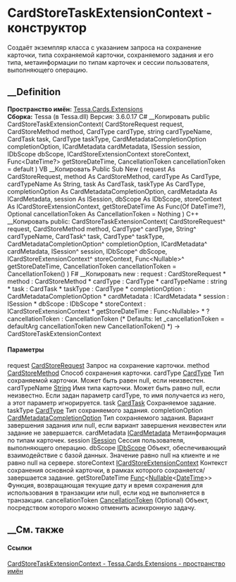 # CardStoreTaskExtensionContext - конструктор
Создаёт экземпляр класса с указанием запроса на сохранение карточки, типа
сохраняемой карточки, сохраняемого задания и его типа, метаинформации по типам
карточек и сессии пользователя, выполняющего операцию.
## __Definition
 **Пространство имён:** [Tessa.Cards.Extensions](N_Tessa_Cards_Extensions.htm)  
 **Сборка:** Tessa (в Tessa.dll) Версия: 3.6.0.17
C# __Копировать
     public CardStoreTaskExtensionContext(
    	CardStoreRequest request,
    	CardStoreMethod method,
    	CardType cardType,
    	string cardTypeName,
    	CardTask task,
    	CardType taskType,
    	CardMetadataCompletionOption completionOption,
    	ICardMetadata cardMetadata,
    	ISession session,
    	IDbScope dbScope,
    	ICardStoreExtensionContext storeContext,
    	Func<DateTime?> getStoreDateTime,
    	CancellationToken cancellationToken = default
    )
VB __Копировать
     Public Sub New ( 
    	request As CardStoreRequest,
    	method As CardStoreMethod,
    	cardType As CardType,
    	cardTypeName As String,
    	task As CardTask,
    	taskType As CardType,
    	completionOption As CardMetadataCompletionOption,
    	cardMetadata As ICardMetadata,
    	session As ISession,
    	dbScope As IDbScope,
    	storeContext As ICardStoreExtensionContext,
    	getStoreDateTime As Func(Of DateTime?),
    	Optional cancellationToken As CancellationToken = Nothing
    )
C++ __Копировать
     public:
    CardStoreTaskExtensionContext(
    	CardStoreRequest^ request, 
    	CardStoreMethod method, 
    	CardType^ cardType, 
    	String^ cardTypeName, 
    	CardTask^ task, 
    	CardType^ taskType, 
    	CardMetadataCompletionOption^ completionOption, 
    	ICardMetadata^ cardMetadata, 
    	ISession^ session, 
    	IDbScope^ dbScope, 
    	ICardStoreExtensionContext^ storeContext, 
    	Func<Nullable<DateTime>>^ getStoreDateTime, 
    	CancellationToken cancellationToken = CancellationToken()
    )
F# __Копировать
     new : 
            request : CardStoreRequest * 
            method : CardStoreMethod * 
            cardType : CardType * 
            cardTypeName : string * 
            task : CardTask * 
            taskType : CardType * 
            completionOption : CardMetadataCompletionOption * 
            cardMetadata : ICardMetadata * 
            session : ISession * 
            dbScope : IDbScope * 
            storeContext : ICardStoreExtensionContext * 
            getStoreDateTime : Func<Nullable<DateTime>> * 
            ?cancellationToken : CancellationToken 
    (* Defaults:
            let _cancellationToken = defaultArg cancellationToken new CancellationToken()
    *)
    -> CardStoreTaskExtensionContext
#### Параметры
request [CardStoreRequest](T_Tessa_Cards_CardStoreRequest.htm)
    Запрос на сохранение карточки.
method [CardStoreMethod](T_Tessa_Cards_CardStoreMethod.htm)
    Способ сохранения карточки.
cardType [CardType](T_Tessa_Cards_CardType.htm)
    Тип сохраняемой карточки. Может быть равен null, если неизвестен.
cardTypeName [String](https://learn.microsoft.com/dotnet/api/system.string)
     Имя типа карточки. Может быть равно null, если неизвестно. Если задан параметр cardType, то имя получается из него, а этот параметр игнорируется. 
task [CardTask](T_Tessa_Cards_CardTask.htm)
    Сохраняемое задание.
taskType [CardType](T_Tessa_Cards_CardType.htm)
    Тип сохраняемого задания.
completionOption
[CardMetadataCompletionOption](T_Tessa_Cards_Metadata_CardMetadataCompletionOption.htm)
    Тип сохраняемого задания. Вариант завершения задания или null, если вариант завершения неизвестен или задание не завершается. 
cardMetadata [ICardMetadata](T_Tessa_Cards_ICardMetadata.htm)
    Метаинформация по типам карточек.
session [ISession](T_Tessa_Platform_Runtime_ISession.htm)
    Сессия пользователя, выполняющего операцию.
dbScope [IDbScope](T_Tessa_Platform_Data_IDbScope.htm)
     Объект, обеспечивающий взаимодействие с базой данных. Значение равно null на клиенте и не равно null на сервере. 
storeContext
[ICardStoreExtensionContext](T_Tessa_Cards_Extensions_ICardStoreExtensionContext.htm)
     Контекст сохранения основной карточки, в рамках которого сохраняется/завершается задание. 
getStoreDateTime
[Func](https://learn.microsoft.com/dotnet/api/system.func-1)<[Nullable](https://learn.microsoft.com/dotnet/api/system.nullable-1)<[DateTime](https://learn.microsoft.com/dotnet/api/system.datetime)>>
     Функция, возвращающая текущие дату и время сохранения для использования в транзакции или null, если код не выполняется в транзакции. 
cancellationToken
[CancellationToken](https://learn.microsoft.com/dotnet/api/system.threading.cancellationtoken)
(Optional)
    Объект, посредством которого можно отменить асинхронную задачу.
##  __См. также
#### Ссылки
[CardStoreTaskExtensionContext -
](T_Tessa_Cards_Extensions_CardStoreTaskExtensionContext.htm)
[Tessa.Cards.Extensions - пространство имён](N_Tessa_Cards_Extensions.htm)
